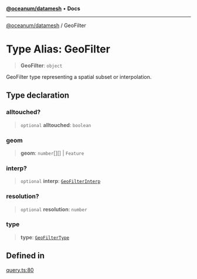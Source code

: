 [**@oceanum/datamesh**](../README.md) • **Docs**

***

[@oceanum/datamesh](../README.md) / GeoFilter

# Type Alias: GeoFilter

> **GeoFilter**: `object`

GeoFilter type representing a spatial subset or interpolation.

## Type declaration

### alltouched?

> `optional` **alltouched**: `boolean`

### geom

> **geom**: `number`[][] \| `Feature`

### interp?

> `optional` **interp**: [`GeoFilterInterp`](../enumerations/GeoFilterInterp.md)

### resolution?

> `optional` **resolution**: `number`

### type

> **type**: [`GeoFilterType`](../enumerations/GeoFilterType.md)

## Defined in

[query.ts:80](https://github.com/oceanum-io/oceanum-js/blob/2a3d0b3c7de398029b2a7ac8bdc8bdd7f540f7d6/packages/datamesh/src/lib/query.ts#L80)
